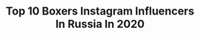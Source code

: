 ---
title: Top 10 Boxers Instagram Influencers In Russia In 2020
description: >-
  Find top boxers Instagram influencers in Russia in 2020. Most popular hashtags: # #of #ford #ramadan2020.
platform: Instagram
profiles:
  - username: "tishchenkoteam"
    fullname: >-
      Евгений Тищенко
    location: "Russia"
    followers: 19406
    engagement: 840
    commentsToLikes: 0.017009
    id: ck0w76ftcbzre0i190nink5nz
    verified: false
    hashtags: ""
  - username: "alexei_ulyanov"
    fullname: >-
      Aleksei Ulianov
    location: "Russia"
    followers: 5193
    engagement: 1479
    commentsToLikes: 0.016871
    id: ck5qd981zufng0i11q6hn7go8
    verified: false
    hashtags: "#glory72, #autumn"
  - username: "baysangurov_khasan"
    fullname: >-
      Baysangurov Khasan
    location: "Russia"
    followers: 16988
    engagement: 197
    commentsToLikes: 0.065541
    id: ck5zmxmz1ne3x0i14u9irx3nz
    verified: false
    hashtags: "#istanbul, #ramadan2020"
  - username: "dmitry__kudryashov"
    fullname: >-
      Дмитрий Кудряшов
    location: "Russia"
    followers: 312167
    engagement: 114
    commentsToLikes: 0.022361
    id: ck0w2e5banwj90i19w39c7u6z
    verified: true
    hashtags: "#buster, #covid19, #ultimatumboxing, #covid"
  - username: "batyr_jukembaev"
    fullname: >-
      🔱BATYR777
    location: "Russia"
    followers: 88845
    engagement: 873
    commentsToLikes: 0.019425
    id: ck14ggooe54y80i19dp7ecpor
    verified: false
    hashtags: "#tiger, #kz, #elimen, #birge"
  - username: "muhammed_yakubov"
    fullname: >-
      Muhammad Yakubov
    location: "Russia"
    followers: 34716
    engagement: 1300
    commentsToLikes: 0.021066
    id: ck6tyj2v9411l0j71sijx11v7
    verified: false
    hashtags: "#rccboxing, #rcc, #boxing"
  - username: "eduard_troyanovsky"
    fullname: >-
      Эдуард Трояновский 🇷🇺
    location: "Russia"
    followers: 26746
    engagement: 331
    commentsToLikes: 0.026998
    id: ck6txn2rzypx80j71ik442ybq
    verified: false
    hashtags: ""
  - username: "murat_gassiev"
    fullname: >-
      Murat ''IRON'' Gassiev
    location: "Russia"
    followers: 713378
    engagement: 149
    commentsToLikes: 0.023921
    id: ck5qe2n3syf8e0i1118hpt2hi
    verified: true
    hashtags: ""
  - username: "gs_p4p"
    fullname: >-
      Guseynov Sarkhan | GS |⚔️
    location: "Russia"
    followers: 10021
    engagement: 839
    commentsToLikes: 0.020312
    id: ck14ggmkw54o50i199tabtog3
    verified: false
    hashtags: "#happynewyear, #russianature, #emvy, #pichshop"
  - username: "idigov_aslambek"
    fullname: >-
      Idigov Aslambek
    location: "Russia"
    followers: 60421
    engagement: 130
    commentsToLikes: 0.036472
    id: ck5q1mosobqaw0i11wght801d
    verified: false
    hashtags: "#salitapromotions, #wbo, #chechnya, #next"
---